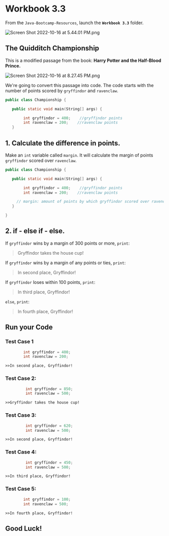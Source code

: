 # Workbook 3.3

From the `Java-Bootcamp-Resources`, launch the **`Workbook 3.3`** folder.

![Screen Shot 2022-10-16 at 5.44.01 PM.png](https://firebasestorage.googleapis.com/v0/b/learnthepart-75aed.appspot.com/o/images%2F689e02cb-9105-4592-8fbe-2e9291b0fc17?alt=media&token=9564167d-a8f2-48ad-ba0b-62ec432ff31c)

## The Quidditch Championship

This is a modified passage from the book: **Harry Potter and the Half-Blood Prince.**

![Screen Shot 2022-10-16 at 8.27.45 PM.png](https://firebasestorage.googleapis.com/v0/b/learnthepart-75aed.appspot.com/o/images%2F6e92fe9c-93a3-4c3b-9bd8-3eeb3778ed31?alt=media&token=4e98e8b8-508a-4871-bb65-f6b50965b936)

We're going to convert this passage into code. The code starts with the number of points scored by `gryffindor` and `ravenclaw`.

```java
public class Championship {

   public static void main﻿(﻿String[] args﻿) {

        int gryffindor = 400;    //gryffindor points       ﻿ ﻿
        int ﻿ravenclaw = 200;    //ravenclaw p﻿oints﻿
   }

```

## 1\. Calculate the difference in points.

Make an `int` variable called `margin`. It will calculate the margin of points `gryffindor` scored over `ravenclaw`.

```java
public class Championship {

   public static void main﻿(﻿String[] args﻿) {

        int gryffindor = 400﻿;    //gryffindor points
        int ravenclaw = 200﻿;    //ravenclaw points

     // margin: amount of points by which gryffindor scored﻿ ﻿over ravencla﻿w ;
   }

}﻿
```

## 2\. if - else if - else.

If `gryffindor` wins by a margin of 300 points or more, `print`:

> Gryffindor takes the house cup!

If `gryffindor` wins by a margin of any points or ties, `print`:

> In second place, Gryffindor!

If `gryffindor` loses within 100 points, `print`:

> In third place, Gryffindor!

`else`, `print`:

> In fourth place, Gryffindor!


## Run your Code
### Test Case 1
```java
        int gryffindor = 400﻿;            
        int ravenclaw = 200﻿;
```
`>>In second place, Gryffindor!`

### Test Case 2:

```java
         int gryffindor = 850﻿;
         int ravenclaw = 500﻿;
```

`>>Gryffindor takes the house cup!`

### Test Case 3:

```java
         int gryffindor = 620﻿;
         int ravenclaw = 500﻿;
```

`>>In second place, Gryffindor!`

### Test Case 4:


```java
         int gryffindor = 450﻿;
         int ravenclaw = 500﻿;
```

`>>In third place, Gryffindor!`

### Test Case 5:

```java
        int gryffindor = 100﻿;
        int ravenclaw = 500﻿;
```

`>>In fourth place, Gryffindor!`

## Good Luck!
